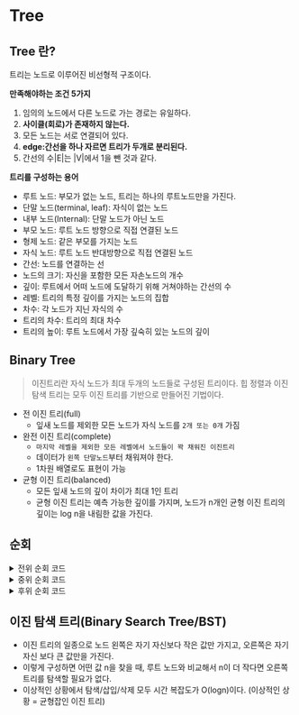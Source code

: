 # Tree

## Tree 란?
트리는 노드로 이루어진 비선형적 구조이다.

**만족해야하는 조건 5가지**
1. 임의의 노드에서 다른 노드로 가는 경로는 유일하다.
2. **사이클(회로)가 존재하지 않는다.**
3. 모든 노드는 서로 연결되어 있다.
4. **edge:간선을 하나 자르면 트리가 두개로 분리된다.**
5. 간선의 수|E|는 |V|에서 1을 뺀 것과 같다.

**트리를 구성하는 용어**
- 루트 노드: 부모가 없는 노드, 트리는 하나의 루트노드만을 가진다.
- 단말 노드(terminal, leaf): 자식이 없는 노드
- 내부 노드(Internal): 단말 노드가 아닌 노드
- 부모 노드: 루트 노드 방향으로 직접 연결된 노드
- 형제 노드: 같은 부모를 가지는 노드
- 자식 노드: 루트 노드 반대방향으로 직접 연결된 노드
- 간선: 노드를 연결하는 선
- 노드의 크기: 자신을 포함한 모든 자손노드의 개수
- 깊이: 루트에서 어떠 노드에 도달하기 위해 거쳐야하는 간선의 수
- 레벨: 트리의 특정 깊이를 가지는 노드의 집합
- 차수: 각 노드가 지닌 자식의 수
- 트리의 차수: 트리의 최대 차수
- 트리의 높이: 루트 노드에서 가장 깊숙히 있는 노드의 깊이

## Binary Tree
> 이진트리란 자식 노드가 최대 두개의 노드들로 구성된 트리이다.
> 힙 정렬과 이진 탐색 트리는 모두 이진 트리를 기반으로 만들어진 기법이다.

- 전 이진 트리(full)
    - 잎새 노드를 제외한 모든 노드가 자식 노드를 `2개 또는 0개` 가짐
- 완전 이진 트리(complete)
    - `마지막 레벨을 제외한 모든 레벨에서 노드들이 꽉 채워진 이진트리`
    - 데이터가 `왼쪽 단말노드`부터 채워져야 한다.
    - 1차원 배열로도 표현이 가능
- 균형 이진 트리(balanced)
    - 모든 잎새 노드의 깊이 차이가 최대 1인 트리
    - 균형 이진 트리는 예측 가능한 깊이를 가지며, 노드가 n개인 균형 이진 트리의 깊이는 log n을 내림한 값을 가진다.

## 순회
<details>
<summary>전위 순회 코드</summary>

```python
def preorder(self, node):
    print(node, end = '')
    if not node.left == None : self.preorder(node.left)
    if not node.right == None : self.preorder(node.right)
```
</details>

<details>
<summary>중위 순회 코드</summary>

```python
def inorder(self, node):
    if not node.left == None : self.preorder(node.left)
    print(node, end = '')
    if not node.right == None : self.preorder(node.right)
```
</details>

<details>
<summary>후위 순회 코드</summary>

```python
def preorder(self, node):
    if not node.left == None : self.preorder(node.left)
    if not node.right == None : self.preorder(node.right)
    print(node, end = '')
```
</details>

## 이진 탐색 트리(Binary Search Tree/BST)
- 이진 트리의 일종으로 노드 왼쪽은 자기 자신보다 작은 값만 가지고, 오른쪽은 자기 자신 보다 큰 값만을 가진다.
- 이렇게 구성하면 어떤 값 n을 찾을 때, 루트 노드와 비교해서 n이 더 작다면 오른쪽 트리를 탐색할 필요가 없다.
- 이상적인 상황에서 탐색/삽입/삭제 모두 시간 복잡도가 O(logn)이다. (이상적인 상황 = 균형잡인 이진 트리)